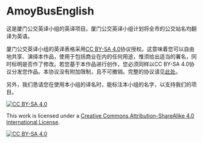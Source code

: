 # AmoyBusEnglish

这是厦门公交英译小组的英译项目。厦门公交英译小组计划将全市的公交站名均翻译为英语。

厦门公交英译小组的英译表格采用[CC BY-SA 4.0][cc-by-sa-zh]协议授权。这意味着您可以自由地共享、演绎本作品，使用于包括商业在内的任何用途，惟须给出适当的署名，同时标明是否作了修改。若您基于本作品进行创作，您必须同样以CC BY-SA 4.0协议分发您作品。本协议没有附加限制，且不可撤销。完整的协议请见[此处](https://creativecommons.org/licenses/by-sa/4.0/legalcode.zh-Hans)。

另外，我们恳请您在使用本小组的译名时，能标注本小组的名字，以支持我们的项目。

[![CC BY-SA 4.0][cc-by-sa-shield]][cc-by-sa]

This work is licensed under a
[Creative Commons Attribution-ShareAlike 4.0 International License][cc-by-sa].

[![CC BY-SA 4.0][cc-by-sa-image]][cc-by-sa]

[cc-by-sa]: http://creativecommons.org/licenses/by-sa/4.0/
[cc-by-sa-zh]: http://creativecommons.org/licenses/by-sa/4.0/deed.zh
[cc-by-sa-image]: https://licensebuttons.net/l/by-sa/4.0/88x31.png
[cc-by-sa-shield]: https://img.shields.io/badge/License-CC%20BY--SA%204.0-lightgrey.svg
